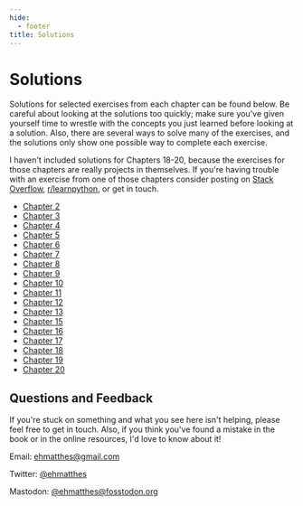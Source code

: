 ```yaml
---
hide:
  - footer
title: Solutions
---
```


# Solutions

Solutions for selected exercises from each chapter can be found below. Be careful about looking at the solutions too quickly; make sure you've given yourself time to wrestle with the concepts you just learned before looking at a solution. Also, there are several ways to solve many of the exercises, and the solutions only show one possible way to complete each exercise.

I haven't included solutions for Chapters 18-20, because the exercises for those chapters are really projects in themselves. If you're having trouble with an exercise from one of those chapters consider posting on [Stack Overflow](https://stackoverflow.com/), [r/learnpython](https://www.reddit.com/r/learnpython/), or get in touch.

- [Chapter 2](chapter_2.md)
- [Chapter 3](chapter_3.md)
- [Chapter 4](chapter_4.md)
- [Chapter 5](chapter_5.md)
- [Chapter 6](chapter_6.md)
- [Chapter 7](chapter_7.md)
- [Chapter 8](chapter_8.md)
- [Chapter 9](chapter_9.md)
- [Chapter 10](chapter_10.md)
- [Chapter 11](chapter_11.md)
- [Chapter 12](chapter_12.md)
- [Chapter 13](chapter_13.md)
- [Chapter 15](chapter_15.md)
- [Chapter 16](chapter_16.md)
- [Chapter 17](chapter_17.md)
- [Chapter 18](chapter_18.md)
- [Chapter 19](chapter_19.md)
- [Chapter 20](chapter_20.md)

Questions and Feedback
---

If you're stuck on something and what you see here isn't helping, please feel free to get in touch. Also, if you think you've found a mistake in the book or in the online resources, I'd love to know about it!

Email: [ehmatthes@gmail.com](mailto:ehmatthes@gmail.com)

Twitter: [@ehmatthes](https://twitter.com/ehmatthes/)

Mastodon: [@ehmatthes@fosstodon.org](https://fosstodon.org/@ehmatthes)